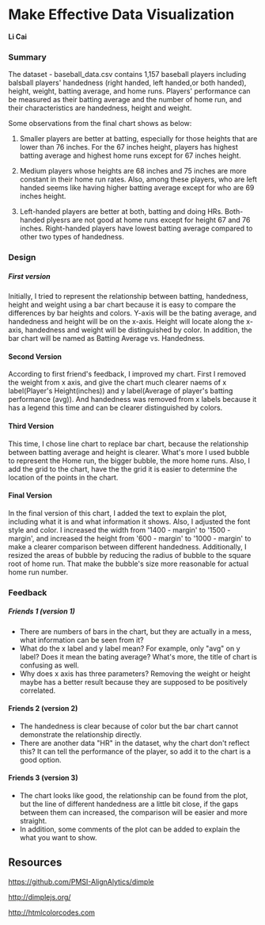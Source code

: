 # Make Effective Data Visualization

**Li Cai**

### Summary

The dataset - baseball_data.csv contains 1,157 baseball players including balsball players' handedness (right handed, left handed,or both handed), height, weight, batting average, and home runs. Players' performance can be measured as their batting average and the number of home run, and their characteristics are handedness, height and weight.

Some observations from the final chart shows as below:

1. Smaller players are better at batting, especially for those heights that are lower than 76 inches. For the 67 inches height, players has highest batting average and highest home runs except for 67 inches height.

2. Medium players whose heights are 68 inches and 75 inches are more constant in their home run rates. Also, among these players, who are left handed seems like having higher batting average except for who are 69 inches height.

3. Left-handed players are better at both, batting and doing HRs. Both-handed plyesrs are not good at home runs except for height 67 and 76 inches. Right-handed players have lowest batting average compared to other two types of handedness.



### Design

##### First version

Initially, I tried to represent the relationship between batting, handedness, height and weight using a bar chart because it is easy to compare the differences by bar heights and colors. Y-axis will be the bating average, and handedness and height will be on the x-axis. Height will locate along the x-axis, handedness and weight will be distinguished by color. In addition, the bar chart will be named as Batting Average vs. Handedness.

#### Second Version

According to first friend's feedback, I improved my chart. First I removed the weight from x axis, and give the chart much
clearer naems of x label(Player's Height(inches)) and y label(Average of player's batting performance (avg)). And handedness was removed from x labels because it has a legend this time and can be clearer distinguished by colors.

#### Third Version

This time, I chose line chart to replace bar chart, because the relationship between batting average and height is clearer. What's more I used bubble to represent the Home run, the bigger bubble, the more home runs. Also, I add the grid to the chart, have the the grid it is easier to determine the location of the points in the chart.

#### Final Version

In the final version of this chart, I added the text to explain the plot, including what it is and what information it shows. Also, I adjusted the font style and color. I increased the width from '1400 - margin' to '1500 - margin', and increased the height from '600 - margin' to '1000 - margin' to make a clearer comparison between different handedness. Additionally, I resized the areas of bubble by reducing the radius of bubble to the square root of home run. That make the bubble's size more reasonable for actual home run number.

### Feedback

##### Friends 1 (version 1)

- There are numbers of bars in the chart, but they are actually in a mess, what information can be seen from it?
- What do the x label and y label mean? For example, only "avg" on y label? Does it mean the bating average? What's more, the title of chart is confusing as well.
- Why does x axis has three parameters? Removing the weight or height maybe has a better result because they are supposed to be positively correlated.

#### Friends 2 (version 2)

- The handedness is clear because of color but the bar chart cannot demonstrate the relationship directly.
- There are another data "HR" in the dataset, why the chart don't reflect this? It can tell the performance of the player, so add it to the chart is a good option.

#### Friends 3 (version 3)

- The chart looks like good, the relationship can be found from the plot, but the line of different handedness are a little bit close, if the gaps between them can increased, the comparison will be easier and more straight.
- In addition, some comments of the plot can be added to explain the what you want to show.

## Resources

https://github.com/PMSI-AlignAlytics/dimple

http://dimplejs.org/

http://htmlcolorcodes.com

